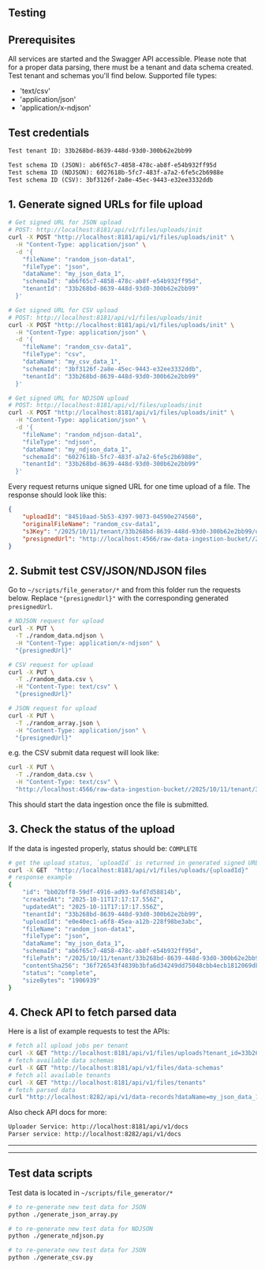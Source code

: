 ## Testing

## Prerequisites

All services are started and the Swagger API accessible.
Please note that for a proper data parsing, there must be a tenant and data schema created. Test tenant and schemas you'll find below.
Supported file types:

- 'text/csv'
- 'application/json'
- 'application/x-ndjson'


## Test credentials

```txt
Test tenant ID: 33b268bd-8639-448d-93d0-300b62e2bb99

Test schema ID (JSON): ab6f65c7-4858-478c-ab8f-e54b932ff95d
Test schema ID (NDJSON): 6027618b-5fc7-483f-a7a2-6fe5c2b6988e
Test schema ID (CSV): 3bf3126f-2a8e-45ec-9443-e32ee3332ddb
```

## 1. Generate signed URLs for file upload

```sh
# Get signed URL for JSON upload
# POST: http://localhost:8181/api/v1/files/uploads/init
curl -X POST "http://localhost:8181/api/v1/files/uploads/init" \
  -H "Content-Type: application/json" \
  -d '{
    "fileName": "random_json-data1",
    "fileType": "json",
    "dataName": "my_json_data_1",
    "schemaId": "ab6f65c7-4858-478c-ab8f-e54b932ff95d",
    "tenantId": "33b268bd-8639-448d-93d0-300b62e2bb99"
  }'

# Get signed URL for CSV upload
# POST: http://localhost:8181/api/v1/files/uploads/init
curl -X POST "http://localhost:8181/api/v1/files/uploads/init" \
  -H "Content-Type: application/json" \
  -d '{
    "fileName": "random_csv-data1",
    "fileType": "csv",
    "dataName": "my_csv_data_1",
    "schemaId": "3bf3126f-2a8e-45ec-9443-e32ee3332ddb",
    "tenantId": "33b268bd-8639-448d-93d0-300b62e2bb99"
  }'

# Get signed URL for NDJSON upload
# POST: http://localhost:8181/api/v1/files/uploads/init
curl -X POST "http://localhost:8181/api/v1/files/uploads/init" \
  -H "Content-Type: application/json" \
  -d '{
    "fileName": "random_ndjson-data1",
    "fileType": "ndjson",
    "dataName": "my_ndjson_data_1",
    "schemaId": "6027618b-5fc7-483f-a7a2-6fe5c2b6988e",
    "tenantId": "33b268bd-8639-448d-93d0-300b62e2bb99"
  }'
```

Every request returns unique signed URL for one time upload of a file. The response should look like this:
```json
{
    "uploadId": "84510aad-5b53-4397-9073-04590e274560",
    "originalFileName": "random_csv-data1",
    "s3Key": "/2025/10/11/tenant/33b268bd-8639-448d-93d0-300b62e2bb99/upload/84510aad-5b53-4397-9073-04590e274560/random_csv-data1.csv",
    "presignedUrl": "http://localhost:4566/raw-data-ingestion-bucket//2025/10/11/tenant/33b268bd-8639-448d-93d0-300b62e2bb99/upload/84510aad-5b53-4397-9073-04590e274560/random_csv-data1.csv?X-Amz-Algorithm=AWS4-HMAC-SHA256&X-Amz-Content-Sha256=UNSIGNED-PAYLOAD&X-Amz-Credential=your_access_key%2F20251011%2Feu-west-1%2Fs3%2Faws4_request&X-Amz-Date=20251011T174103Z&X-Amz-Expires=300&X-Amz-Signature=eda1c6a29429353d7949d5c70265fda4d08b2c9ddd09142200177f260eca31e3&X-Amz-SignedHeaders=host&x-amz-acl=private&x-amz-checksum-crc32=AAAAAA%3D%3D&x-amz-meta-filetype=csv&x-amz-meta-tenantid=33b268bd-8639-448d-93d0-300b62e2bb99&x-amz-meta-uploadid=84510aad-5b53-4397-9073-04590e274560&x-amz-sdk-checksum-algorithm=CRC32&x-id=PutObject"
}
```

## 2. Submit test CSV/JSON/NDJSON files

Go to `~/scripts/file_generator/*` and from this folder run the requests below.
Replace `"{presignedUrl}"` with the corresponding generated `presignedUrl`.

```sh
# NDJSON request for upload
curl -X PUT \
  -T ./random_data.ndjson \
  -H "Content-Type: application/x-ndjson" \
  "{presignedUrl}"

# CSV request for upload
curl -X PUT \
  -T ./random_data.csv \
  -H "Content-Type: text/csv" \
  "{presignedUrl}"

# JSON request for upload
curl -X PUT \
  -T ./random_array.json \
  -H "Content-Type: application/json" \
  "{presignedUrl}"
```

e.g. the CSV submit data request will look like:

```sh
curl -X PUT \
  -T ./random_data.csv \
  -H "Content-Type: text/csv" \
  "http://localhost:4566/raw-data-ingestion-bucket//2025/10/11/tenant/33b268bd-8639-448d-93d0-300b62e2bb99/upload/84510aad-5b53-4397-9073-04590e274560/random_csv-data1.csv?X-Amz-Algorithm=AWS4-HMAC-SHA256&X-Amz-Content-Sha256=UNSIGNED-PAYLOAD&X-Amz-Credential=your_access_key%2F20251011%2Feu-west-1%2Fs3%2Faws4_request&X-Amz-Date=20251011T174103Z&X-Amz-Expires=300&X-Amz-Signature=eda1c6a29429353d7949d5c70265fda4d08b2c9ddd09142200177f260eca31e3&X-Amz-SignedHeaders=host&x-amz-acl=private&x-amz-checksum-crc32=AAAAAA%3D%3D&x-amz-meta-filetype=csv&x-amz-meta-tenantid=33b268bd-8639-448d-93d0-300b62e2bb99&x-amz-meta-uploadid=84510aad-5b53-4397-9073-04590e274560&x-amz-sdk-checksum-algorithm=CRC32&x-id=PutObject"
```

This should start the data ingestion once the file is submitted.

## 3. Check the status of the upload

If the data is ingested properly, status should be: `COMPLETE`

```sh
# get the upload status, `uploadId` is returned in generated signed URL response
curl -X GET  "http://localhost:8181/api/v1/files/uploads/{uploadId}"
# response example
{
    "id": "bb02bff8-59df-4916-ad93-9afd7d58814b",
    "createdAt": "2025-10-11T17:17:17.556Z",
    "updatedAt": "2025-10-11T17:17:17.556Z",
    "tenantId": "33b268bd-8639-448d-93d0-300b62e2bb99",
    "uploadId": "e0e40ec1-a6f8-45ea-a12b-228f98be3abc",
    "fileName": "random_json-data1",
    "fileType": "json",
    "dataName": "my_json_data_1",
    "schemaId": "ab6f65c7-4858-478c-ab8f-e54b932ff95d",
    "filePath": "/2025/10/11/tenant/33b268bd-8639-448d-93d0-300b62e2bb99/upload/e0e40ec1-a6f8-45ea-a12b-228f98be3abc/random_json-data1.json",
    "contentSha256": "36f726543f4839b3bfa6d34249dd75048cbb4ecb1812069db17dd5cd04d424f1",
    "status": "complete",
    "sizeBytes": "1906939"
}
```

## 4. Check API to fetch parsed data

Here is a list of example requests to test the APIs:

```sh
# fetch all upload jobs per tenant
curl -X GET "http://localhost:8181/api/v1/files/uploads?tenant_id=33b268bd-8639-448d-93d0-300b62e2bb99"
# fetch available data schemas
curl -X GET "http://localhost:8181/api/v1/files/data-schemas"
# fetch all available tenants
curl -X GET "http://localhost:8181/api/v1/files/tenants"
# fetch parsed data
curl "http://localhost:8282/api/v1/data-records?dataName=my_json_data_1&tenantId=33b268bd-8639-448d-93d0-300b62e2bb99&page=1&limit=20&sortBy=createdAt"
```

Also check API docs for more:

```txt
Uploader Service: http://localhost:8181/api/v1/docs
Parser service: http://localhost:8282/api/v1/docs
```

---
---

## Test data scripts

Test data is located in `~/scripts/file_generator/*`

```sh
# to re-generate new test data for JSON
python ./generate_json_array.py

# to re-generate new test data for NDJSON
python ./generate_ndjson.py

# to re-generate new test data for JSON
python ./generate_csv.py
```

